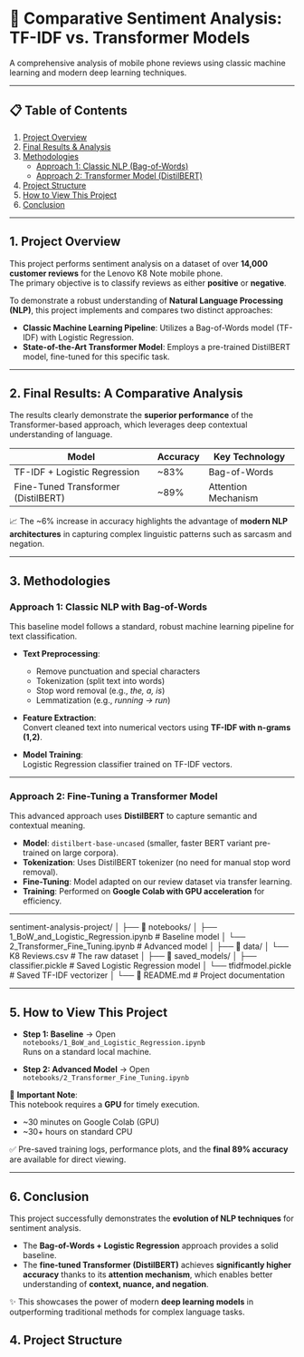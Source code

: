 # 🚀 Comparative Sentiment Analysis: TF-IDF vs. Transformer Models
A comprehensive analysis of mobile phone reviews using classic machine learning and modern deep learning techniques.

---

## 📋 Table of Contents
1. [Project Overview](#1-project-overview)  
2. [Final Results & Analysis](#2-final-results-a-comparative-analysis)  
3. [Methodologies](#3-methodologies)  
   - [Approach 1: Classic NLP (Bag-of-Words)](#approach-1-classic-nlp-with-bag-of-words)  
   - [Approach 2: Transformer Model (DistilBERT)](#approach-2-fine-tuning-a-transformer-model)  
4. [Project Structure](#4-project-structure)  
5. [How to View This Project](#5-how-to-view-this-project)  
6. [Conclusion](#6-conclusion)  

---

## 1. Project Overview
This project performs sentiment analysis on a dataset of over **14,000 customer reviews** for the Lenovo K8 Note mobile phone.  
The primary objective is to classify reviews as either **positive** or **negative**.

To demonstrate a robust understanding of **Natural Language Processing (NLP)**, this project implements and compares two distinct approaches:

- **Classic Machine Learning Pipeline**: Utilizes a Bag-of-Words model (TF-IDF) with Logistic Regression.  
- **State-of-the-Art Transformer Model**: Employs a pre-trained DistilBERT model, fine-tuned for this specific task.  

---

## 2. Final Results: A Comparative Analysis
The results clearly demonstrate the **superior performance** of the Transformer-based approach, which leverages deep contextual understanding of language.

| Model                           | Accuracy | Key Technology   |
|--------------------------------|----------|-----------------|
| TF-IDF + Logistic Regression   | ~83%     | Bag-of-Words    |
| Fine-Tuned Transformer (DistilBERT) | ~89%     | Attention Mechanism |

📈 The ~6% increase in accuracy highlights the advantage of **modern NLP architectures** in capturing complex linguistic patterns such as sarcasm and negation.

---

## 3. Methodologies  

### Approach 1: Classic NLP with Bag-of-Words
This baseline model follows a standard, robust machine learning pipeline for text classification.

- **Text Preprocessing**:  
  - Remove punctuation and special characters  
  - Tokenization (split text into words)  
  - Stop word removal (e.g., *the, a, is*)  
  - Lemmatization (e.g., *running → run*)  

- **Feature Extraction**:  
  Convert cleaned text into numerical vectors using **TF-IDF with n-grams (1,2)**.  

- **Model Training**:  
  Logistic Regression classifier trained on TF-IDF vectors.  

---

### Approach 2: Fine-Tuning a Transformer Model
This advanced approach uses **DistilBERT** to capture semantic and contextual meaning.

- **Model**: `distilbert-base-uncased` (smaller, faster BERT variant pre-trained on large corpora).  
- **Tokenization**: Uses DistilBERT tokenizer (no need for manual stop word removal).  
- **Fine-Tuning**: Model adapted on our review dataset via transfer learning.  
- **Training**: Performed on **Google Colab with GPU acceleration** for efficiency.  

---


sentiment-analysis-project/
│
├── 📂 notebooks/
│ ├── 1_BoW_and_Logistic_Regression.ipynb # Baseline model
│ └── 2_Transformer_Fine_Tuning.ipynb # Advanced model
│
├── 📂 data/
│ └── K8 Reviews.csv # The raw dataset
│
├── 📂 saved_models/
│ ├── classifier.pickle # Saved Logistic Regression model
│ └── tfidfmodel.pickle # Saved TF-IDF vectorizer
│
└── 📜 README.md # Project documentation


---

## 5. How to View This Project
- **Step 1: Baseline** → Open `notebooks/1_BoW_and_Logistic_Regression.ipynb`  
  Runs on a standard local machine.  

- **Step 2: Advanced Model** → Open `notebooks/2_Transformer_Fine_Tuning.ipynb`  

📌 **Important Note**:  
This notebook requires a **GPU** for timely execution.  
- ~30 minutes on Google Colab (GPU)  
- ~30+ hours on standard CPU  

✅ Pre-saved training logs, performance plots, and the **final 89% accuracy** are available for direct viewing.  

---

## 6. Conclusion
This project successfully demonstrates the **evolution of NLP techniques** for sentiment analysis.  

- The **Bag-of-Words + Logistic Regression** approach provides a solid baseline.  
- The **fine-tuned Transformer (DistilBERT)** achieves **significantly higher accuracy** thanks to its **attention mechanism**, which enables better understanding of **context, nuance, and negation**.  

✨ This showcases the power of modern **deep learning models** in outperforming traditional methods for complex language tasks.


## 4. Project Structure
